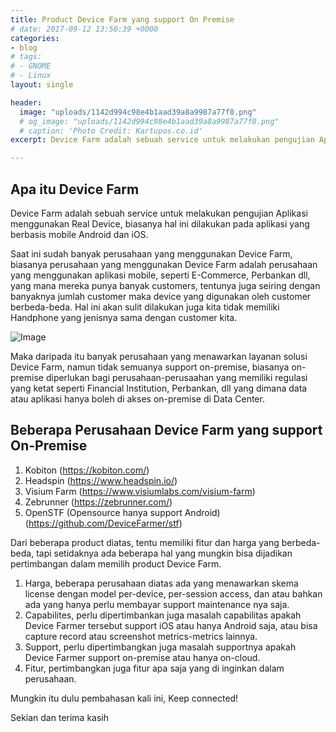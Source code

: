 ```yaml
---
title: Product Device Farm yang support On Premise
# date: 2017-09-12 13:50:39 +0000
categories:
- blog
# tags:
# - GNOME
# - Linux
layout: single

header:
  image: "uploads/1142d994c98e4b1aad39a8a9987a77f8.png"
  # og_image: "uploads/1142d994c98e4b1aad39a8a9987a77f8.png"
  # caption: 'Photo Credit: Kartupos.co.id'
excerpt: Device Farm adalah sebuah service untuk melakukan pengujian Aplikasi menggunakan Real Device, biasanya hal ini dilakukan pada aplikasi yang berbasis mobile Android dan iOS.

---
```

## **Apa itu Device Farm**

Device Farm adalah sebuah service untuk melakukan pengujian Aplikasi menggunakan Real Device, biasanya hal ini dilakukan pada aplikasi yang berbasis mobile Android dan iOS.

Saat ini sudah banyak perusahaan yang menggunakan Device Farm, biasanya perusahaan yang menggunakan Device Farm adalah perusahaan yang menggunakan aplikasi mobile, seperti E-Commerce, Perbankan dll, yang mana mereka punya banyak customers, tentunya juga seiring dengan banyaknya jumlah customer maka device yang digunakan oleh customer berbeda-beda. Hal ini akan sulit dilakukan juga kita tidak memiliki Handphone yang jenisnya sama dengan customer kita.

![Image](https://cdn.thenewstack.io/media/2020/05/7f113520-alexey1.png)

Maka daripada itu banyak perusahaan yang menawarkan layanan solusi Device Farm, namun tidak semuanya support on-premise, biasanya on-premise diperlukan bagi perusahaan-perusaahan yang memiliki regulasi yang ketat seperti Financial Institution, Perbankan, dll yang dimana data atau aplikasi hanya boleh di akses on-premise di Data Center.

## **Beberapa Perusahaan Device Farm yang support On-Premise**

1. Kobiton (https://kobiton.com/)
2. Headspin (https://www.headspin.io/)
3. Visium Farm (https://www.visiumlabs.com/visium-farm)
4. Zebrunner (https://zebrunner.com/)
5. OpenSTF (Opensource hanya support Android) (https://github.com/DeviceFarmer/stf)

Dari beberapa product diatas, tentu memiliki fitur dan harga yang berbeda-beda, tapi setidaknya ada beberapa hal yang mungkin bisa dijadikan pertimbangan dalam memilih product Device Farm.

1. Harga, beberapa perusahaan diatas ada yang menawarkan skema license dengan model per-device, per-session access, dan atau bahkan ada yang hanya perlu membayar support maintenance nya saja.
2. Capabilites, perlu dipertimbankan juga masalah capabilitas apakah Device Farmer tersebut support iOS atau hanya Android saja, atau bisa capture record atau screenshot metrics-metrics lainnya.
3. Support, perlu dipertimbangkan juga masalah supportnya apakah Device Farmer support on-premise atau hanya on-cloud.
4. Fitur, pertimbangkan juga fitur apa saja yang di inginkan dalam perusahaan.

Mungkin itu dulu pembahasan kali ini, Keep connected!

Sekian dan terima kasih